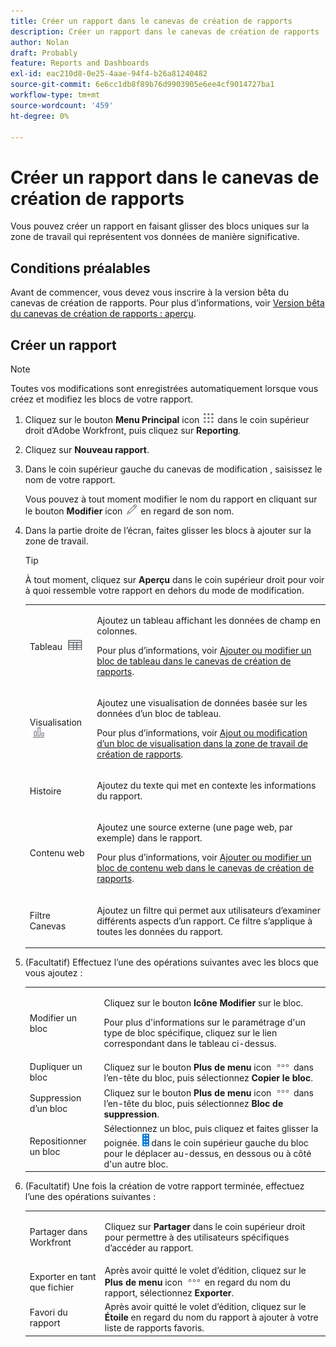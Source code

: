 ```yaml
---
title: Créer un rapport dans le canevas de création de rapports
description: Créer un rapport dans le canevas de création de rapports
author: Nolan
draft: Probably
feature: Reports and Dashboards
exl-id: eac210d8-0e25-4aae-94f4-b26a81240482
source-git-commit: 6e6cc1db8f89b76d9903905e6ee4cf9014727ba1
workflow-type: tm+mt
source-wordcount: '459'
ht-degree: 0%

---
```



# Créer un rapport dans le canevas de création de rapports

Vous pouvez créer un rapport en faisant glisser des blocs uniques sur la zone de travail qui représentent vos données de manière significative.

## Conditions préalables

Avant de commencer, vous devez vous inscrire à la version bêta du canevas de création de rapports. Pour plus d’informations, voir [Version bêta du canevas de création de rapports : aperçu](/help/quicksilver/product-announcements/betas/canvas-dashboards-beta/reporting-canvas-beta-overview.md).

## Créer un rapport

>[!NOTE]
>
>Toutes vos modifications sont enregistrées automatiquement lorsque vous créez et modifiez les blocs de votre rapport.

1. Cliquez sur le bouton **Menu Principal** icon ![](assets/main-menu-icon.png) dans le coin supérieur droit d’Adobe Workfront, puis cliquez sur **Reporting**.
1. Cliquez sur **Nouveau rapport**.
1. Dans le coin supérieur gauche du canevas de modification , saisissez le nom de votre rapport.

   Vous pouvez à tout moment modifier le nom du rapport en cliquant sur le bouton **Modifier** icon ![](assets/edit-icon.png) en regard de son nom.

1. Dans la partie droite de l’écran, faites glisser les blocs à ajouter sur la zone de travail.

   >[!TIP]
   >
   >À tout moment, cliquez sur **Aperçu** dans le coin supérieur droit pour voir à quoi ressemble votre rapport en dehors du mode de modification.

   <table style="table-layout:auto"> 
    <col> 
    <col> 
    <tbody> 
     <tr> 
      <td role="rowheader">Tableau <img src="assets/table-icon.png"></td> 
      <td> <p>Ajoutez un tableau affichant les données de champ en colonnes.</p> <p>Pour plus d’informations, voir <a href="../../../reports-and-dashboards/reporting-canvas/table-blocks/add-or-edit-report-table.md" class="MCXref xref">Ajouter ou modifier un bloc de tableau dans le canevas de création de rapports</a>.</p> </td> 
     </tr> 
     <tr> 
      <td role="rowheader">Visualisation <img src="assets/visualization-icon.png"></td> 
      <td> <p>Ajoutez une visualisation de données basée sur les données d’un bloc de tableau.</p> <p>Pour plus d’informations, voir <a href="../../../reports-and-dashboards/reporting-canvas/visualization-blocks/add-or-edit-report-visualization.md" class="MCXref xref">Ajout ou modification d’un bloc de visualisation dans la zone de travail de création de rapports</a>.</p> </td> 
     </tr>
      <tr data-mc-conditions="QuicksilverOrClassic.Draft mode"> 
       <td role="rowheader">Histoire</td> 
       <td> <p>Ajoutez du texte qui met en contexte les informations du rapport.</p> </td> 
      </tr>
     <tr data-mc-conditions=""> 
      <td role="rowheader">Contenu web</td> 
      <td> <p>Ajoutez une source externe (une page web, par exemple) dans le rapport.</p> <p>Pour plus d’informations, voir <a href="../../../reports-and-dashboards/reporting-canvas/other-blocks/add-or-edt-web-content-block.md" class="MCXref xref">Ajouter ou modifier un bloc de contenu web dans le canevas de création de rapports</a>.</p> </td> 
     </tr>
      <tr data-mc-conditions="QuicksilverOrClassic.Draft mode"> 
       <td role="rowheader">Filtre Canevas</td> 
       <td> <p>Ajoutez un filtre qui permet aux utilisateurs d’examiner différents aspects d’un rapport. Ce filtre s’applique à toutes les données du rapport.</p> </td> 
      </tr>
    </tbody> 
   </table>

1. (Facultatif) Effectuez l’une des opérations suivantes avec les blocs que vous ajoutez :

   <table style="table-layout:auto"> 
    <col> 
    <col> 
    <tbody> 
     <tr> 
      <td role="rowheader">Modifier un bloc</td> 
      <td> <p>Cliquez sur le bouton <strong>Icône Modifier</strong> sur le bloc.</p> <p>Pour plus d'informations sur le paramétrage d'un type de bloc spécifique, cliquez sur le lien correspondant dans le tableau ci-dessus.</p> </td> 
     </tr> 
     <tr> 
      <td role="rowheader">Dupliquer un bloc</td> 
      <td>Cliquez sur le bouton <strong>Plus de menu</strong> icon <img src="assets/more-icon.png"> dans l’en-tête du bloc, puis sélectionnez <strong>Copier le bloc</strong>.</td> 
     </tr> 
     <tr> 
      <td role="rowheader">Suppression d’un bloc</td> 
      <td>Cliquez sur le bouton <strong>Plus de menu</strong> icon <img src="assets/more-icon.png"> dans l’en-tête du bloc, puis sélectionnez <strong>Bloc de suppression</strong>.</td> 
     </tr> 
     <tr> 
      <td role="rowheader">Repositionner un bloc</td> 
      <td> Sélectionnez un bloc, puis cliquez et faites glisser la poignée. <img src="assets/widget-drag-icon.png" style="max-width: 16px;"> dans le coin supérieur gauche du bloc pour le déplacer au-dessus, en dessous ou à côté d'un autre bloc.</td> 
     </tr> 
    </tbody> 
   </table>

1. (Facultatif) Une fois la création de votre rapport terminée, effectuez l’une des opérations suivantes :

   <table style="table-layout:auto"> 
    <col> 
    <col> 
    <tbody> 
     <tr> 
      <td role="rowheader">Partager dans Workfront</td> 
      <td> <p>Cliquez sur <strong>Partager</strong> dans le coin supérieur droit pour permettre à des utilisateurs spécifiques d’accéder au rapport.</p> </td> 
     </tr> 
     <tr> 
      <td role="rowheader">Exporter en tant que fichier</td> 
      <td>Après avoir quitté le volet d’édition, cliquez sur le <strong>Plus de menu</strong> icon <img src="assets/more-icon.png"> en regard du nom du rapport, sélectionnez <strong>Exporter</strong>.</td> 
     </tr> 
     <tr> 
      <td role="rowheader">Favori du rapport</td> 
      <td>Après avoir quitté le volet d’édition, cliquez sur le <strong>Étoile</strong> en regard du nom du rapport à ajouter à votre liste de rapports favoris.</td> 
     </tr> 
    </tbody> 
   </table>
